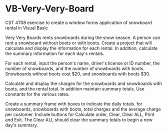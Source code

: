 # VB-Very-Very-Board
CST 4708 exercise to create a window forms application of snowboard rental in Visual Basic

Very Very Boards rents snowboards during the snow season.
A person can rent a snowboard without boots or with boots. 
Create a project that will calculate and display the 
information for each rental. In addition, calculate 
the summary information for each day's rentals. 

For each rental, input the person's name, driver's license
or ID number, the number of snowboards, and the number of 
snowboards with boots. Snowboards without boots cost $20,
and snowboards with boots $30.

Calculate and display the charges for the snowboards and 
snowboards with boots, and the rental total. In addition 
maintain summary totals. Use constants for the various 
rates.

Create a summary frame with boxes to indicate the daily 
totals. for snowboards, snowboards with boots, total 
charges and the average charge per customer.
Include buttons for Calculate order, Clear, Clear ALL, 
Print and Exit. The Clear ALL should clear the summary 
totals to begin a new day's summary.
